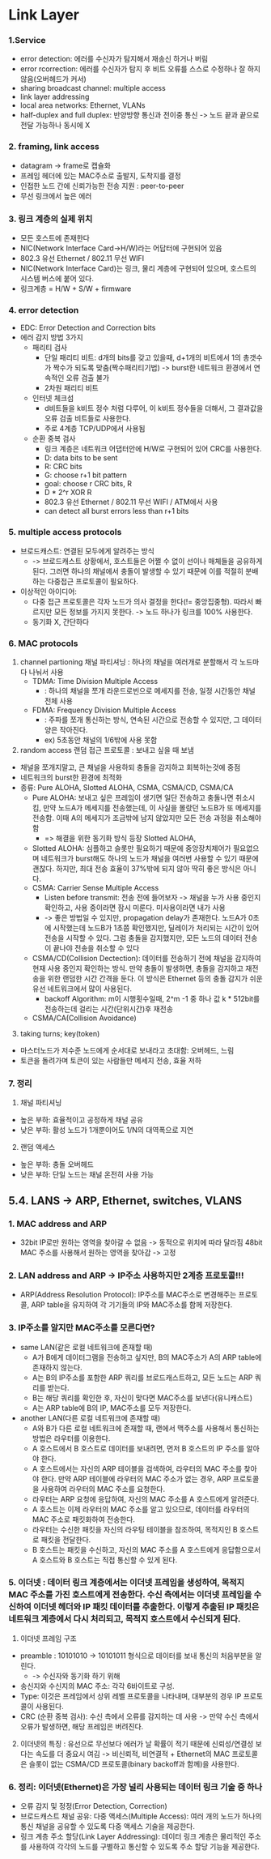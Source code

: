 # Link Layer
### 1.Service 
+ error detection: 에러를 수신자가 탐지해서 재송신 하거나 버림
+ error rcorrection: 에러를 수신자가 탐지 후 비트 오류를 스스로 수정하나 잘 하지 않음(오버헤드가 커서)
+ sharing broadcast channel: multiple access
+ link layer addressing
+ local area networks: Ethernet, VLANs
+ half-duplex and full duplex: 반양방향 통신과 전이중 통신 -> 노드 끝과 끝으로 전달 가능하나 동시에 X

### 2. framing, link access 
+ datagram -> frame로 캡슐화
+ 프레임 헤더에 있는 MAC주소로 출발지, 도착지를 결정
+ 인접한 노드 간에 신뢰가능한 전송 지원 : peer-to-peer
+ 무선 링크에서 높은 에러 

### 3. 링크 계층의 실제 위치
+ 모든 호스트에 존재한다
+ NIC(Network Interface Card->H/W)라는 어답터에 구현되어 있음
+ 802.3 유선 Ethernet / 802.11 무선 WIFI
+ NIC(Network Interface Card)는 링크, 물리 계층에 구현되어 있으며, 호스트의 시스템 버스에 붙어 있다. 
+ 링크계층 = H/W + S/W + firmware

### 4. error detection
+ EDC: Error Detection and Correction bits
+ 에러 감지 방법 3가지
    + 패리티 검사
        + 단일 패리티 비트: d개의 bits를 갖고 있을때, d+1개의 비트에서 1의 총갯수가 짝수가 되도록 맞춤(짝수패리티기법) -> burst한 네트워크 환경에서 연속적인 오류 검출 불가
        + 2차원 패리티 비트
    + 인터넷 체크섬
        + d비트들을 k비트 정수 처럼 다루어, 이 k비트 정수들을 더해서, 그 결과값을 오류 검출 비트들로 사용한다. 
        + 주로 4계층 TCP/UDP에서 사용됨
    + 순환 중복 검사
        + 링크 계층은 네트워크 어댑터안에 H/W로 구현되어 있어 CRC를 사용한다.
        + D: data bits to be sent
        + R: CRC bits
        + G: choose r+1 bit pattern
        + goal: choose r CRC bits, R
        + D * 2^r XOR R
        + 802.3 유선 Ethernet / 802.11 무선 WIFI / ATM에서 사용
        + can detect all burst errors less than r+1 bits

### 5. multiple access protocols
+ 브로드캐스트: 연결된 모두에게 알려주는 방식
    + -> 브로드캐스트 상황에서, 호스트들은 어쩔 수 없이 선이나 매체들을 공유하게 된다. 그러면 하나의 채널에서 충돌이 발생할 수 있기 때문에 이를 적절히 분배하는 다중접근 프로토콜이 필요하다. 
+ 이상적인 아이디어:
    + 다중 접근 프로토콜은 각자 노드가 의사 결정을 한다(!= 중앙집중형). 따라서 빠르지만 모든 정보를 가지지 못한다. -> 노드 하나가 링크를 100% 사용한다. 
    + 동기화 X, 간단하다

### 6. MAC protocols
1. channel partioning 채널 파티셔닝 : 하나의 채널을 여러개로 분할해서 각 노드마다 나눠서 사용
    + TDMA: Time Division Multiple Access
	    + : 하나의 채널을 쪼개 라운드로빈으로 메세지를 전송, 일정 시간동안 채널 전체 사용
    + FDMA: Frequency Division Multiple Access
        + : 주파를 쪼개 통신하는 방식, 연속된 시간으로 전송할 수 있지만, 그 데이터 양은 작아진다. 
		+ ex) 5초동안 채널의 1/6밖에 사용 못함
2. random access 랜덤 접근 프로토콜 : 보내고 싶을 때 보냄
+ 채널을 쪼개지말고, 큰 채널을 사용하되 충돌을 감지하고 회복하는것에 중점
+ 네트워크의 burst한 환경에 최적화
+ 종류: Pure ALOHA, Slotted ALOHA, CSMA, CSMA/CD, CSMA/CA
    + Pure ALOHA: 보내고 싶은 프레임이 생기면 일단 전송하고 충돌나면 취소시킴, 만약 노드A가 메세지를 전송했는데, 이 사실을 몰랐던 노드B가 또 메세지를 전송함. 이때 A의 메세지가 조금밖에 남지 않았지만 모든 전송 과정을 취소해야 함
        + => 해결을 위한 동기화 방식 등장  Slotted ALOHA,
    + Slotted ALOHA: 심플하고 슬롯만 필요하기 때문에 중앙장치제어가 필요없으며 네트워크가 burst해도 하나의 노드가 채널을 여러번 사용할 수 있기 때문에 괜찮다. 하지만, 최대 전송 효율이 37%밖에 되지 않아 딱히 좋은 방식은 아니다. 
    + CSMA: Carrier Sense Multiple Access
        + Listen before transmit: 전송 전에 들어보자 -> 채널을 누가 사용 중인지 확인하고, 사용 중이라면 잠시 미룬다. 미사용이라면 내가 사용
        + -> 좋은 방법일 수 있지만, propagation delay가 존재한다. 노드A가 0초에 시작했는데 노드B가 1초쯤 확인했지만, 딜레이가 처리되는 시간이 있어 전송을 시작할 수 있다. 그럼 충돌을 감지했지만, 모든 노드의 데이터 전송이 끝나야 전송을 취소할 수 있다 
    + CSMA/CD(Collision Dectection):  데이터를 전송하기 전에 채널을 감지하여 현재 사용 중인지 확인하는 방식. 만약 충돌이 발생하면, 충돌을 감지하고 재전송을 위한 랜덤한 시간 간격을 둔다. 이 방식은 Ethernet 등의 충돌 감지가 쉬운 유선 네트워크에서 많이 사용된다. 
        + backoff Algorithm: m이 시행횟수일때, 2^m -1 중 하나 값 k * 512bit를 전송하는데 걸리는 시간(단위시간)후 재전송
    + CSMA/CA(Collision Avoidance)

3. taking turns; key(token)
+ 마스터노드가 저수준 노드에게 순서대로 보내라고 초대함: 오버헤드, 느림
+ 토큰을 돌려가며 토큰이 있는 사람들만 메세지 전송, 효율 저하

### 7. 정리
1. 채널 파티셔닝
+ 높은 부하: 효율적이고 공정하게 채널 공유
+ 낮은 부하: 활성 노드가 1개뿐이어도 1/N의 대역폭으로 지연
2. 랜덤 액세스
+ 높은 부하: 충돌 오버헤드
+ 낮은 부하: 단일 노드는 채널 온전히 사용 가능


## 5.4. LANS -> ARP, Ethernet, switches, VLANS
### 1. MAC address and ARP
+ 32bit IP로만 원하는 영역을 찾아갈 수 없음 -> 동적으로 위치에 따라 달라짐
48bit MAC 주소를 사용해서 원하는 영역을 찾아감 -> 고정
### 2. LAN address and ARP -> IP주소 사용하지만 2계층 프로토콜!!!
+ ARP(Address Resolution Protocol): IP주소를 MAC주소로 변경해주는 프로토콜, ARP table을 유지하여 각 기기들의 IP와 MAC주소를 함께 저장한다. 
### 3. IP주소를 알지만 MAC주소를 모른다면?
+ same LAN(같은 로컬 네트워크에 존재할 때) 
    + A가 B에게 데이터그램을 전송하고 싶지만, B의 MAC주소가 A의 ARP table에 존재하지 않는다.
    + A는 B의 IP주소를 포함한 ARP 쿼리를 브로드캐스트하고, 모든 노드는 ARP 쿼리를 받는다.
    + B는 해당 쿼리를 확인한 후, 자신이 맞다면 MAC주소를 보낸다(유니캐스트)
    + A는 ARP table에 B의 IP, MAC주소를 모두 저장한다.
+ another LAN(다른 로컬 네트워크에 존재할 때) 
    + A와 B가 다른 로컬 네트워크에 존재할 때, 랜에서 맥주소를 사용해서 통신하는 방법은 라우터를 이용한다.
    + A 호스트에서 B 호스트로 데이터를 보내려면, 먼저 B 호스트의 IP 주소를 알아야 한다.
    + A 호스트에서는 자신의 ARP 테이블을 검색하여, 라우터의 MAC 주소를 찾아야 한다. 만약 ARP 테이블에 라우터의 MAC 주소가 없는 경우, ARP 프로토콜을 사용하여 라우터의 MAC 주소를 요청한다.
    + 라우터는 ARP 요청에 응답하여, 자신의 MAC 주소를 A 호스트에게 알려준다.
    + A 호스트는 이제 라우터의 MAC 주소를 알고 있으므로, 데이터를 라우터의 MAC 주소로 패킷화하여 전송한다.
    + 라우터는 수신한 패킷을 자신의 라우팅 테이블을 참조하여, 목적지인 B 호스트로 패킷을 전달한다.
    + B 호스트는 패킷을 수신하고, 자신의 MAC 주소를 A 호스트에게 응답함으로서 A 호스트와 B 호스트는 직접 통신할 수 있게 된다.
### 5. 이더넷 : 데이터 링크 계층에서는 이더넷 프레임을 생성하여, 목적지 MAC 주소를 가진 호스트에게 전송한다. 수신 측에서는 이더넷 프레임을 수신하여 이더넷 헤더와 IP 패킷 데이터를 추출한다. 이렇게 추출된 IP 패킷은 네트워크 계층에서 다시 처리되고, 목적지 호스트에서 수신되게 된다.

1. 이더넷 프레임 구조
+ preamble : 10101010 -> 10101011 형식으로 데이터를 보내 통신의 처음부분을 알린다. 
    + -> 수신자와 동기화 하기 위해
+ 송신지와 수신지의 MAC 주소: 각각 6바이트로 구성. 
+ Type: 이것은 프레임에서 상위 레벨 프로토콜을 나타내며, 대부분의 경우 IP 프로토콜이 사용된다.
+ CRC (순환 중복 검사): 수신 측에서 오류를 감지하는 데 사용 -> 만약 수신 측에서 오류가 발생하면, 해당 프레임은 버려진다. 
2. 이더넷의 특징 : 유선으로 무선보다 에러가 날 확률이 적기 때문에 신뢰성/연결성 보다는 속도를 더 중요시 여김 -> 비신뢰적, 비연결적 + Ethernet의 MAC 프로토콜은 슬롯이 없는 CSMA/CD 프로토콜(binary backoff과 함께)을 사용한다.

### 6. 정리: 이더넷(Ethernet)은 가장 널리 사용되는 데이터 링크 기술 중 하나
+ 오류 감지 및 정정(Error Detection, Correction)
+ 브로드캐스트 채널 공유: 다중 액세스(Multiple Access): 여러 개의 노드가 하나의 통신 채널을 공유할 수 있도록 다중 액세스 기술을 제공한다.
+ 링크 계층 주소 할당(Link Layer Addressing): 데이터 링크 계층은 물리적인 주소를 사용하여 각각의 노드를 구별하고 통신할 수 있도록 주소 할당 기능을 제공한다.
